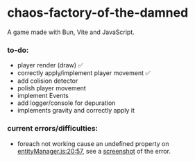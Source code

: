 # chaos-factory-of-the-damned

A game made with Bun, Vite and JavaScript.

### to-do:

- player render (draw) ✅
- correctly apply/implement player movement ✅
- add colision detector
- polish player movement
- implement Events
- add logger/console for depuration
- implements gravity and correctly apply it

### current errors/difficulties:

- foreach not working cause an undefined property on <a href='./modules/entityManager.js:20:57'>entityManager.js:20:57</a>, see a <a href='./to-do media/Captura de tela 2023-05-22 081246.png'>screenshot</a> of the error.